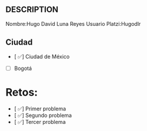 ## DESCRIPTION

Nombre:Hugo David Luna Reyes
Usuario Platzi:Hugodlr

## Ciudad
- [ ✅] Ciudad de México
- [ ] Bogotá

# Retos:
  - [ ✅] Primer problema
  - [ ✅] Segundo problema
  - [ ✅] Tercer problema
